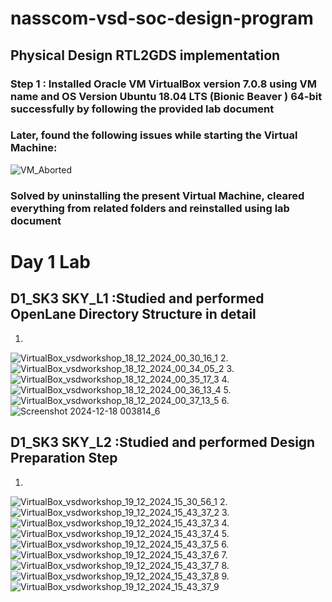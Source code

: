 # nasscom-vsd-soc-design-program
## Physical Design RTL2GDS implementation 
### Step 1 : Installed Oracle VM VirtualBox version 7.0.8 using VM name and OS Version Ubuntu 18.04 LTS (Bionic Beaver ) 64-bit successfully by following the provided lab document
### Later, found the following issues while starting the Virtual Machine:
![VM_Aborted](https://github.com/user-attachments/assets/64cf09ea-8edb-4f70-aad4-8de1a18f39f6)
### Solved by uninstalling the present Virtual Machine, cleared everything from related folders and reinstalled using lab document

# Day 1 Lab 
## D1_SK3 SKY_L1 :Studied and performed OpenLane Directory Structure in detail
1.
![VirtualBox_vsdworkshop_18_12_2024_00_30_16_1](https://github.com/user-attachments/assets/79f575ff-f907-41c3-bfd0-9888755c69d4) 
2.
![VirtualBox_vsdworkshop_18_12_2024_00_34_05_2](https://github.com/user-attachments/assets/eae4ab0b-1c88-4991-9825-1bb3b0a94866)
3.
![VirtualBox_vsdworkshop_18_12_2024_00_35_17_3](https://github.com/user-attachments/assets/98127662-457b-4e72-acfe-dd456e48dc4d)
4.
![VirtualBox_vsdworkshop_18_12_2024_00_36_13_4](https://github.com/user-attachments/assets/9691ae81-50a3-4c09-baf5-b905d32d563b)
5.
![VirtualBox_vsdworkshop_18_12_2024_00_37_13_5](https://github.com/user-attachments/assets/87bdb362-7daa-434b-80bb-874d08e3bcf3)
6.
![Screenshot 2024-12-18 003814_6](https://github.com/user-attachments/assets/f8d3dd32-6e5a-4766-b0af-75ba3a23df18)

## D1_SK3 SKY_L2 :Studied and performed Design Preparation Step
1.
![VirtualBox_vsdworkshop_19_12_2024_15_30_56_1](https://github.com/user-attachments/assets/4a149e92-ea37-47f1-9a75-007efdae8f9b)
2.
![VirtualBox_vsdworkshop_19_12_2024_15_43_37_2](https://github.com/user-attachments/assets/9aa03f4a-4c07-4806-ae55-7699803cf9c3)
3.  
![VirtualBox_vsdworkshop_19_12_2024_15_43_37_3](https://github.com/user-attachments/assets/6329ceec-ccfe-4b1c-b32b-bbf5aabb3372)
4.   
![VirtualBox_vsdworkshop_19_12_2024_15_43_37_4](https://github.com/user-attachments/assets/c2d60cd8-be90-422f-a582-157a8c1d5fa2)
5.
![VirtualBox_vsdworkshop_19_12_2024_15_43_37_5](https://github.com/user-attachments/assets/e6219273-0edf-48b9-ad3a-16e2e2d109e5)
6.
![VirtualBox_vsdworkshop_19_12_2024_15_43_37_6](https://github.com/user-attachments/assets/326d3718-1c08-41bd-a805-8a33aceb8f90)
7.
![VirtualBox_vsdworkshop_19_12_2024_15_43_37_7](https://github.com/user-attachments/assets/5d83b756-f5ac-444c-88d0-2c9e806876a7)
8.
![VirtualBox_vsdworkshop_19_12_2024_15_43_37_8](https://github.com/user-attachments/assets/365aa4dc-fa9c-4736-a679-8d7e6cd8cba8)
9.
![VirtualBox_vsdworkshop_19_12_2024_15_43_37_9](https://github.com/user-attachments/assets/af934c56-9e1f-4c14-ac5e-dbd124ae8da0)
